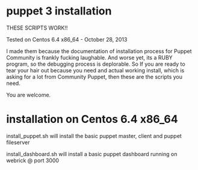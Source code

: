 puppet 3 installation
======

THESE SCRIPTS WORK!!

Tested on Centos 6.4 x86_64 - October 28, 2013

I made them because the documentation of installation process for Puppet Community is frankly fucking laughable. 
And worse yet, its a RUBY program, so the debugging process is deplorable. So If you are ready to tear your hair 
out because you need and actual working install, which is asking for a lot from Community Puppet, then these 
are the scripts you need.

You are welcome.

installation on Centos 6.4 x86_64
======

install_puppet.sh will install the basic puppet master, client and puppet fileserver

install_dashboard.sh will install a basic puppet dashboard running on webrick @ port 3000

